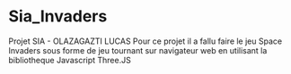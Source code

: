 # Sia_Invaders
Projet SIA - OLAZAGAZTI LUCAS
Pour ce projet il a fallu faire le jeu Space Invaders sous forme de jeu tournant sur navigateur web en utilisant la bibliotheque Javascript Three.JS
